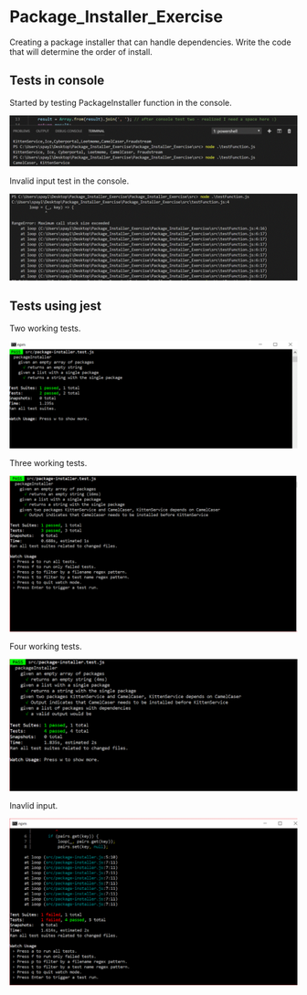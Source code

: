 # Package_Installer_Exercise
Creating a package installer that can handle dependencies.  Write the code that will determine the order of install.


## Tests in console

Started by testing PackageInstaller function in the console.

<img src="./consoleTest1.GIF">

Invalid input test in the console.

<img src="./consoleTest2.GIF">

## Tests using jest

Two working tests.

<img src="./2testsPassed.GIF">

Three working tests.

<img src="./3testsPassed.GIF">

Four working tests.

<img src="./4testsPassed.GIF">

Inavlid input.

<img src="./InvalidInputFailed.GIF">

